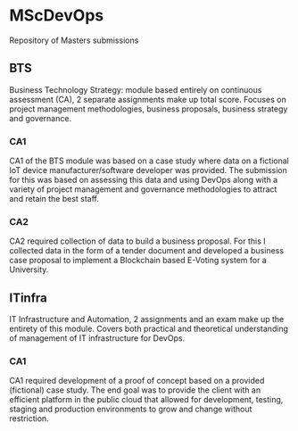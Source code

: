 # MScDevOps
Repository of Masters submissions

## BTS 
Business Technology Strategy: module based entirely on continuous assessment (CA), 2 separate assignments make up total score. Focuses on project management methodologies, business proposals, business strategy and governance.

### CA1
CA1 of the BTS module was based on a case study where data on a fictional IoT device manufacturer/software developer was provided. The submission for this was based on assessing this data and using DevOps along with a variety of project management and governance methodologies to attract and retain the best staff.

### CA2
CA2 required collection of data to build a business proposal. For this I collected data in the form of a tender document and developed a business case proposal to implement a Blockchain based E-Voting system for a University.

## ITinfra 
IT Infrastructure and Automation, 2 assignments and an exam make up the entirety of this module. Covers both practical and theoretical understanding of management of IT infrastructure for DevOps.

### CA1
CA1 required development of a proof of concept based on a provided (fictional) case study. The end goal was to provide the client with an efficient platform in the public cloud that allowed for development, testing, staging and production environments to grow and change without restriction.